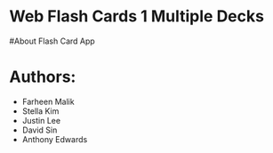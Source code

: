# Web Flash Cards 1 Multiple Decks 

#About
Flash Card App

# Authors:

- Farheen Malik
- Stella Kim
- Justin Lee
- David Sin
- Anthony Edwards
